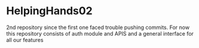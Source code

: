 # HelpingHands02
2nd repository since the first one faced trouble pushing commits. For now this repository consists of auth module and APIS and a general interface for all our features
